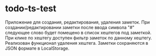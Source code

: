 # todo-ts-test

Приложение для создания, редактирования, удаления заметок.
При создании/редактировании заметки после ввода символа "#" следующее слово будет помещено в список хештегов под заметкой.
При клике по хештегу доступен фильтр заметок по данному хештегу.
Реализован функционал удаления хештега.
Заметки сохраняются в JSON формате в LocalStorage.

